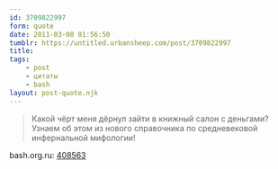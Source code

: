 ```yaml
---
id: 3709822997
form: quote
date: 2011-03-08 01:56:50
tumblr: https://untitled.urbansheep.com/post/3709822997
title: 
tags:
    - post
    - цитаты
    - bash
layout: post-quote.njk
---
```


<blockquote>
Какой чёрт меня дёрнул зайти в книжный салон с деньгами? Узнаем об этом из нового справочника по средневековой инфернальной мифологии!
</blockquote>

bash.org.ru: <a href="http://bash.org.ru/quote/408563">408563</a>
